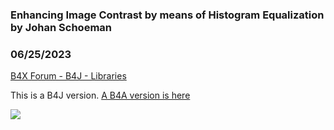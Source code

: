 ### Enhancing Image Contrast by means of Histogram Equalization by Johan Schoeman
### 06/25/2023
[B4X Forum - B4J - Libraries](https://www.b4x.com/android/forum/threads/148698/)

This is a B4J version. [A B4A version is here](https://www.b4x.com/android/forum/threads/image-enhancing-image-contrast-by-means-of-histogram-equalization-and-histogram-stretching.44297/)  
  
  
![](https://www.b4x.com/android/forum/attachments/143207)